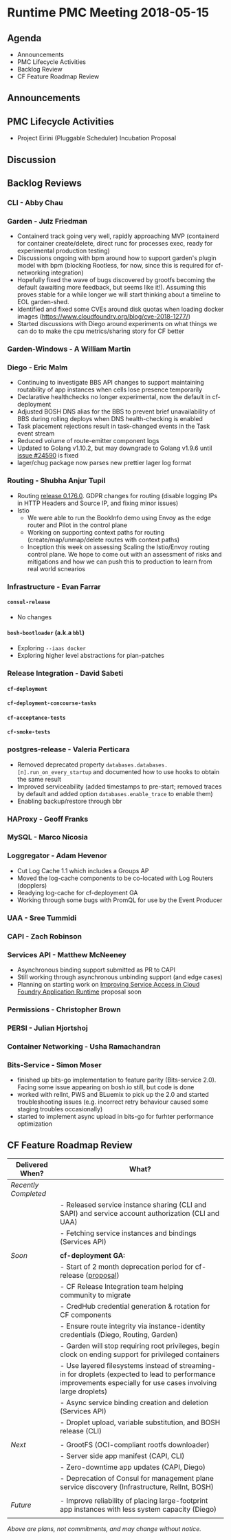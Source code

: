 # Runtime PMC Meeting 2018-05-15

## Agenda

* Announcements
* PMC Lifecycle Activities
* Backlog Review
* CF Feature Roadmap Review


## Announcements


## PMC Lifecycle Activities

 - Project Eirini (Pluggable Scheduler) Incubation Proposal 

## Discussion


## Backlog Reviews

### CLI - Abby Chau


### Garden - Julz Friedman

 - Containerd track going very well, rapidly approaching MVP (containerd for container create/delete, direct runc for processes exec, ready for experimental production testing)
 - Discussions ongoing with bpm around how to support garden's plugin model with bpm (blocking Rootless, for now, since this is required for cf-networking integration)
 - Hopefully fixed the wave of bugs discovered by grootfs becoming the default (awaiting more feedback, but seems like it!). Assuming this proves stable for a while longer we will start thinking about a timeline to EOL garden-shed.
 - Identified and fixed some CVEs around disk quotas when loading docker images (https://www.cloudfoundry.org/blog/cve-2018-1277/)
 - Started discussions with Diego around experiments on what things we can do to make the cpu metrics/sharing story for CF better 

### Garden-Windows - A William Martin


### Diego - Eric Malm

- Continuing to investigate BBS API changes to support maintaining routability of app instances when cells lose presence temporarily
- Declarative healthchecks no longer experimental, now the default in cf-deployment
- Adjusted BOSH DNS alias for the BBS to prevent brief unavailability of BBS during rolling deploys when DNS health-checking is enabled
- Task placement rejections result in task-changed events in the Task event stream
- Reduced volume of route-emitter component logs
- Updated to Golang v1.10.2, but may downgrade to Golang v1.9.6 until [issue #24590](https://github.com/golang/go/issues/24590) is fixed
- lager/chug package now parses new prettier lager log format


### Routing - Shubha Anjur Tupil

- Routing [release 0.176.0](https://github.com/cloudfoundry/routing-release/releases). GDPR changes for routing (disable logging IPs in HTTP Headers and Source IP, and fixing minor issues)
- Istio 
  - We were able to run the BookInfo demo using Envoy as the edge router and Pilot in the control plane
  - Working on supporting context paths for routing (create/map/unmap/delete routes with context paths)
  - Inception this week on assessing Scaling the Istio/Envoy routing control plane. We hope to come out with an assessment of risks and mitigations and how we can push this to production to learn from real world scnearios


### Infrastructure - Evan Farrar

#### `consul-release`
- No changes

#### `bosh-bootloader` (a.k.a `bbl`)
- Exploring `--iaas docker`
- Exploring higher level abstractions for plan-patches


### Release Integration - David Sabeti

#### `cf-deployment`


#### `cf-deployment-concourse-tasks`


#### `cf-acceptance-tests`


#### `cf-smoke-tests`


### postgres-release - Valeria Perticara
- Removed deprecated property `databases.databases.[n].run_on_every_startup` and documented how to use hooks to obtain the same result
- Improved serviceability (added timestamps to pre-start; removed traces by default and added option `databases.enable_trace` to enable them)
- Enabling backup/restore through bbr

### HAProxy - Geoff Franks


### MySQL - Marco Nicosia


### Loggregator - Adam Hevenor
- Cut Log Cache 1.1 which includes a Groups AP
- Moved the log-cache components to be co-located with Log Routers (dopplers)
- Readying log-cache for cf-deployment GA
- Working through some bugs with PromQL for use by the Event Producer


### UAA - Sree Tummidi


### CAPI - Zach Robinson


### Services API - Matthew McNeeney
- Asynchronous binding support submitted as PR to CAPI
- Still working through asynchronous unbinding support (and edge cases)
- Planning on starting work on [Improving Service Access in Cloud Foundry Application Runtime](https://docs.google.com/document/d/1_OBnFCsL3ru43PEXocsCc3EuGaM0YLHjr0iAoXnakt4) proposal soon


### Permissions - Christopher Brown


### PERSI - Julian Hjortshoj


### Container Networking - Usha Ramachandran


### Bits-Service - Simon Moser

- finished up bits-go implementation to feature parity (Bits-service 2.0). Facing some issue appearing on bosh.io still, but code is done
- worked with relInt, PWS and BLuemix to pick up the 2.0 and started troubleshooting issues (e.g. incorrect retry behaviour caused some staging troubles occasionally) 
- started to implement async upload in bits-go for furhter performance optimization

## CF Feature Roadmap Review



Delivered When? | What?
------|------
*Recently Completed* |
|| - Released service instance sharing (CLI and SAPI) and service account authorization (CLI and UAA)
|| - Fetching service instances and bindings (Services API)
||
*Soon* | **cf-deployment GA:**
|| - Start of 2 month deprecation period for cf-release ([proposal](https://docs.google.com/document/d/1KLl4UIQbl92SvYom4fO-LcEoMK1D45KmjA988MwnOR4/edit?usp=sharing))
|| - CF Release Integration team helping community to migrate
|| - CredHub credential generation & rotation for CF components
|| - Ensure route integrity via instance-identity credentials (Diego, Routing, Garden)
|| - Garden will stop requiring root privileges, begin clock on ending support for privileged containers
|| - Use layered filesystems instead of streaming-in for droplets (expected to lead to performance improvements especially for use cases involving large droplets)
|| - Async service binding creation and deletion (Services API)
|| - Droplet upload, variable substitution, and BOSH release (CLI)
||
*Next* | - GrootFS (OCI-compliant rootfs downloader)
|| - Server side app manifest (CAPI, CLI)
|| - Zero-downtime app updates (CAPI, Diego)
|| - Deprecation of Consul for management plane service discovery (Infrastructure, RelInt, BOSH)
||
*Future* | - Improve reliability of placing large-footprint app instances with less system capacity (Diego)
||

*Above are plans, not commitments, and may change without notice.*
